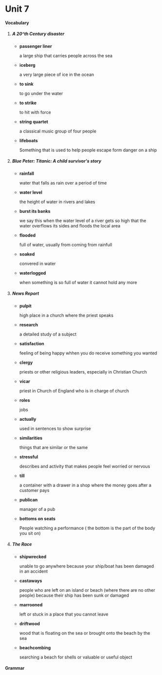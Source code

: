 # Unit 7

#### Vocabulary

1. ##### A 20^th Century disaster

   - **passenger liner**

     a large ship that carries people across the sea

   - **iceberg**

     a very large piece of ice in the ocean

   - **to sink**

     to go under the water

   - **to strike**

     to hit with force

   - **string quartet**

     a classical music group of four people

   - **lifeboats**

     Something that is used to help people escape form danger on a ship

2. ##### Blue Peter: Titanic: A child survivor's story

   - **rainfall**

     water that falls as rain over a period of time

   - **water level**

     the height of water in rivers and lakes

   - **burst its banks**

     we say this when the water level of a river gets so high that the water overflows its sides and floods the local area

   - **flooded**

     full of water, usually from coming from rainfull

   - **soaked**

     convered in water

   - **waterlogged**

     when something is so full of water it cannot hold any more

3. ##### News Report

   - **pulpit**

     high place in a church where the priest speaks

   - **research**

     a detailed study of a subject

   - **satisfaction**

     feeling of being happy whhen you do receive something you wanted

   - **clergy**

     priests or other religious leaders, especially in Christian Church

   - **vicar**

     priest in Church of England who is in charge of church

   - **roles**

     jobs

   - **actually**

     used in sentences to show surprise

   - **similarities**

     things that are similar or the same

   - **stressful**

     describes and activity that makes people feel worried or nervous

   - **till**

     a container with a drawer in a shop where the money goes after a customer pays

   - **publican**

     manager of a pub

   - **bottoms on seats**

     People watching a performance ( the bottom is the part of the body you sit on)

4. ##### The Race

   - **shipwrecked**

     unable to go anywhere because your ship/boat has been damaged in an accident

   - **castaways**

     people who are left on an island or beach (where there are no other people) because their ship has been sunk or damaged

   - **marrooned**

     left or stuck in a place that you cannot leave

   - **driftwood**

     wood that is floating on the sea or brought onto the beach by the sea

   - **beachcombing**

     searching a beach for shells or valuable or useful object


#### Grammar

